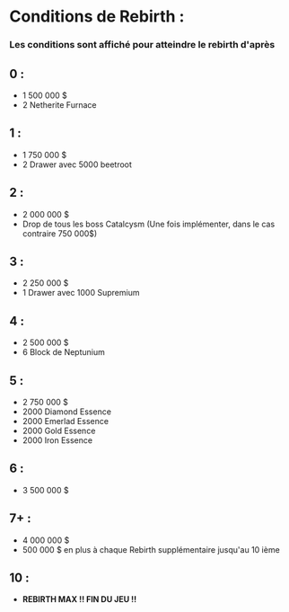 # Conditions de Rebirth :
### Les conditions sont affiché pour atteindre le rebirth d'après

## 0 :
- 1 500 000 $
- 2 Netherite Furnace

## 1 :
- 1 750 000 $
- 2 Drawer avec 5000 beetroot

## 2 :
- 2 000 000 $
- Drop de tous les boss Catalcysm (Une fois implémenter, dans le cas contraire 750 000$)

## 3 :
- 2 250 000 $
- 1 Drawer avec 1000 Supremium

## 4 :
- 2 500 000 $
- 6 Block de Neptunium

## 5 :
- 2 750 000 $
- 2000 Diamond Essence
- 2000 Emerlad Essence
- 2000 Gold Essence
- 2000 Iron Essence

## 6 :
- 3 500 000 $

## 7+ :
- 4 000 000 $
- 500 000 $ en plus à chaque Rebirth supplémentaire jusqu'au 10 ième

## 10 :
- **REBIRTH __MAX__ !! __FIN DU JEU__ !!**